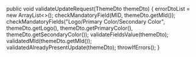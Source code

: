    public void validateUpdateRequest(ThemeDto themeDto) {
        errorDtoList = new ArrayList<>();
        checkMandatoryField(MID, themeDto.getMId());
        checkMandatoryFields("Logo/Primary Color/Secondary Color", themeDto.getLogo(), themeDto.getPrimaryColor(), themeDto.getSecondaryColor());
        validateFieldsValue(themeDto);
        validatedMId(themeDto.getMId());
        validatedAlreadyPresentUpdate(themeDto);
        throwIfErrors();
    }

